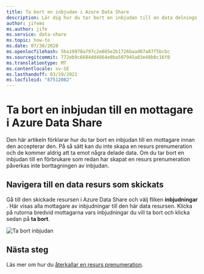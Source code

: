 ```yaml
---
title: Ta bort en inbjudan i Azure Data Share
description: Lär dig hur du tar bort en inbjudan till en data delnings mottagare i Azure Data Share.
author: jifems
ms.author: jife
ms.service: data-share
ms.topic: how-to
ms.date: 07/30/2020
ms.openlocfilehash: 5ba19978a797c2e885e2b1726baad07a87f5bcbc
ms.sourcegitcommit: 772eb9c6684dd4864e0ba507945a83e48b8c16f0
ms.translationtype: MT
ms.contentlocale: sv-SE
ms.lasthandoff: 03/19/2021
ms.locfileid: "87512082"
---
```

# <a name="how-to-delete-an-invitation-to-a-recipient-in-azure-data-share"></a>Ta bort en inbjudan till en mottagare i Azure Data Share

Den här artikeln förklarar hur du tar bort en inbjudan till en mottagare innan den accepterar den. På så sätt kan du inte skapa en resurs prenumeration och de kommer aldrig att ta emot några delade data. Om du tar bort en inbjudan till en förbrukare som redan har skapat en resurs prenumeration påverkas inte borttagningen av inbjudan.

## <a name="navigate-to-a-sent-data-share"></a>Navigera till en data resurs som skickats

Gå till den skickade resursen i Azure Data Share och välj fliken **inbjudningar** . Här visas alla mottagare av inbjudningar till den här data resursen. Klicka på rutorna bredvid mottagarna vars inbjudningar du vill ta bort och klicka sedan på **ta bort**.

![Ta bort inbjudan](./media/how-to/how-to-delete-invitation/delete-invitation.png)

## <a name="next-steps"></a>Nästa steg
Läs mer om hur du [återkallar en resurs prenumeration](how-to-revoke-share-subscription.md).